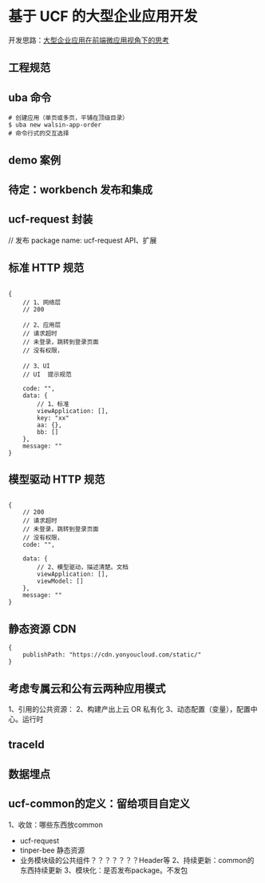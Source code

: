 # 基于 UCF 的大型企业应用开发

开发思路：[大型企业应用在前端微应用视角下的思考](https://github.com/iuap-design/blog/issues/306)

## 工程规范


## uba 命令

```
# 创建应用（单页或多页，平铺在顶级目录）
$ uba new walsin-app-order
# 命令行式的交互选择
```

## demo 案例


## 待定：workbench 发布和集成


## ucf-request 封装




// 发布   package name: ucf-request API、扩展

## 标准 HTTP 规范


```

{
    // 1、网络层
    // 200

    // 2、应用层
    // 请求超时
    // 未登录，跳转到登录页面
    // 没有权限，

    // 3、UI 
    // UI  提示规范

    code: "",
    data: {
        // 1、标准
        viewApplication: [],
        key: "xx"
        aa: {},
        bb: []
    },
    message: ""
}
```

## 模型驱动 HTTP 规范


```

{
    // 200
    // 请求超时
    // 未登录，跳转到登录页面
    // 没有权限，
    code: "",

    data: {
        // 2、模型驱动，描述清楚。文档
        viewApplication: [],
        viewModel: []
    },
    message: ""
}
```


## 静态资源 CDN

```
{
    publishPath: "https://cdn.yonyoucloud.com/static/"
}
```

## 考虑专属云和公有云两种应用模式

1、引用的公共资源：
2、构建产出上云 OR 私有化
3、动态配置（变量），配置中心。运行时


## traceId 

## 数据埋点

## ucf-common的定义：留给项目自定义

1、收敛：哪些东西放common
- ucf-request
- tinper-bee 静态资源
- 业务模块级的公共组件？？？？？？？Header等
2、持续更新：common的东西持续更新
3、模块化：是否发布package。不发包




